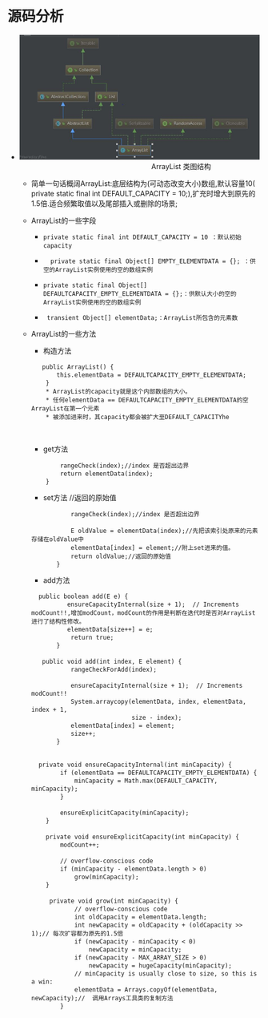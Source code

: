 # 源码分析

 - ![ArrayList 类图结构](ArrayList.JPG)
   &nbsp;&nbsp;&nbsp;&nbsp;&nbsp;&nbsp;&nbsp;&nbsp;&nbsp;&nbsp;&nbsp;&nbsp;&nbsp;&nbsp;&nbsp;&nbsp;&nbsp;&nbsp;&nbsp;&nbsp;&nbsp;&nbsp;&nbsp;&nbsp;&nbsp;&nbsp;&nbsp;&nbsp;&nbsp;&nbsp; &nbsp;&nbsp;&nbsp;&nbsp;&nbsp;&nbsp;&nbsp;&nbsp;&nbsp;&nbsp;&nbsp;&nbsp; &nbsp;&nbsp;&nbsp;&nbsp;&nbsp;&nbsp;&nbsp;&nbsp;&nbsp;&nbsp;&nbsp;&nbsp; &nbsp;&nbsp;&nbsp;&nbsp;&nbsp;&nbsp;&nbsp;&nbsp;&nbsp;&nbsp;ArrayList 类图结构
    - 简单一句话概阔ArrayList:底层结构为(可动态改变大小)数组,默认容量10( private static final int DEFAULT_CAPACITY = 10;),扩充时增大到原先的1.5倍.适合频繁取值以及尾部插入或删除的场景;
    - ArrayList的一些字段
        -  ```private static final int DEFAULT_CAPACITY = 10 ：默认初始capacity```
       
        -  ```  private static final Object[] EMPTY_ELEMENTDATA = {}; ：供空的ArrayList实例使用的空的数组实例```
        
        -  ```private static final Object[] DEFAULTCAPACITY_EMPTY_ELEMENTDATA = {};：供默认大小的空的ArrayList实例使用的空的数组实例```
               
        -  ``` transient Object[] elementData;：ArrayList所包含的元素数```
      
    - ArrayList的一些方法
    
        - 构造方法
        ```
           public ArrayList() {
               this.elementData = DEFAULTCAPACITY_EMPTY_ELEMENTDATA;
            }
            * ArrayList的capacity就是这个内部数组的大小。
            * 任何elementData == DEFAULTCAPACITY_EMPTY_ELEMENTDATA的空ArrayList在第一个元素
            * 被添加进来时，其capacity都会被扩大至DEFAULT_CAPACITYhe
            
         
       ```
        - get方法
        ```public E get(int index) {
                rangeCheck(index);//index 是否超出边界
                return elementData(index);
            }
      ```
    
       - set方法  //返回的原始值
       
       ```public E set(int index, E element) {
                  rangeCheck(index);//index 是否超出边界
          
                  E oldValue = elementData(index);//先把该索引处原来的元素存储在oldValue中
                  elementData[index] = element;//附上set进来的值。
                  return oldValue;//返回的原始值
              }  
       ```         
       - add方法
       ```
         public boolean add(E e) {
                 ensureCapacityInternal(size + 1);  // Increments modCount!!,增加modCount，modCount的作用是判断在迭代时是否对ArrayList进行了结构性修改。
                 elementData[size++] = e;
                  return true;
              }
              
          public void add(int index, E element) {
                  rangeCheckForAdd(index);
          
                  ensureCapacityInternal(size + 1);  // Increments modCount!!
                  System.arraycopy(elementData, index, elementData, index + 1,
                                   size - index);
                  elementData[index] = element;
                  size++;
              }    
              
       ```
       ```
         private void ensureCapacityInternal(int minCapacity) {
               if (elementData == DEFAULTCAPACITY_EMPTY_ELEMENTDATA) {
                   minCapacity = Math.max(DEFAULT_CAPACITY, minCapacity);
               }
       
               ensureExplicitCapacity(minCapacity);
           }
       
           private void ensureExplicitCapacity(int minCapacity) {
               modCount++;
       
               // overflow-conscious code
               if (minCapacity - elementData.length > 0)
                   grow(minCapacity);
           }
           
            private void grow(int minCapacity) {
                   // overflow-conscious code
                   int oldCapacity = elementData.length;
                   int newCapacity = oldCapacity + (oldCapacity >> 1);// 每次扩容都为原先的1.5倍
                   if (newCapacity - minCapacity < 0)
                       newCapacity = minCapacity;
                   if (newCapacity - MAX_ARRAY_SIZE > 0)
                       newCapacity = hugeCapacity(minCapacity);
                   // minCapacity is usually close to size, so this is a win:
                   elementData = Arrays.copyOf(elementData, newCapacity);//  调用Arrays工具类的复制方法 
               }
         ```